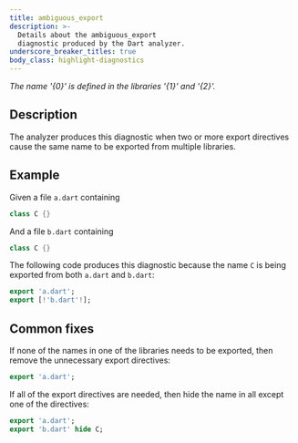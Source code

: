 ```yaml
---
title: ambiguous_export
description: >-
  Details about the ambiguous_export
  diagnostic produced by the Dart analyzer.
underscore_breaker_titles: true
body_class: highlight-diagnostics
---
```


_The name '{0}' is defined in the libraries '{1}' and '{2}'._

## Description

The analyzer produces this diagnostic when two or more export directives
cause the same name to be exported from multiple libraries.

## Example

Given a file `a.dart` containing

```dart
class C {}
```

And a file `b.dart` containing

```dart
class C {}
```

The following code produces this diagnostic because the name `C` is being
exported from both `a.dart` and `b.dart`:

```dart
export 'a.dart';
export [!'b.dart'!];
```

## Common fixes

If none of the names in one of the libraries needs to be exported, then
remove the unnecessary export directives:

```dart
export 'a.dart';
```

If all of the export directives are needed, then hide the name in all
except one of the directives:

```dart
export 'a.dart';
export 'b.dart' hide C;
```
